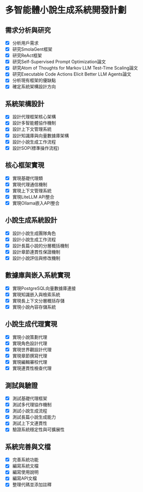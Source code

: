 # 多智能體小說生成系統開發計劃

## 需求分析與研究
- [x] 分析用戶需求
- [x] 研究SmolaGent框架
- [x] 研究ReAct框架
- [x] 研究Self-Supervised Prompt Optimization論文
- [x] 研究Atom of Thoughts for Markov LLM Test-Time Scaling論文
- [x] 研究Executable Code Actions Elicit Better LLM Agents論文
- [x] 分析現有框架的優缺點
- [x] 確定系統架構設計方向

## 系統架構設計
- [x] 設計代理框架核心架構
- [x] 設計多智能體協作機制
- [x] 設計上下文管理系統
- [x] 設計知識庫與向量數據庫架構
- [x] 設計小說生成工作流程
- [x] 設計SOP(標準操作流程)

## 核心框架實現
- [x] 實現基礎代理類
- [x] 實現代理通信機制
- [x] 實現上下文管理系統
- [x] 實現LiteLLM API整合
- [x] 實現Ollama嵌入API整合

## 小說生成系統設計
- [x] 設計小說生成團隊角色
- [x] 設計小說生成工作流程
- [x] 設計長篇小說的分層概括機制
- [x] 設計章節連貫性保證機制
- [x] 設計小說評估與修改機制

## 數據庫與嵌入系統實現
- [x] 實現PostgreSQL向量數據庫連接
- [x] 實現知識嵌入與檢索系統
- [x] 實現長上下文分層概括存儲
- [x] 實現小說內容存儲系統

## 小說生成代理實現
- [x] 實現小說策劃代理
- [x] 實現角色設計代理
- [x] 實現世界觀設計代理
- [x] 實現章節撰寫代理
- [x] 實現編輯審校代理
- [x] 實現連貫性檢查代理

## 測試與驗證
- [x] 測試基礎代理框架
- [x] 測試多代理協作機制
- [x] 測試小說生成流程
- [x] 測試長篇小說生成能力
- [x] 測試上下文連貫性
- [x] 驗證系統穩定性與可擴展性

## 系統完善與文檔
- [x] 完善系統功能
- [x] 編寫系統文檔
- [x] 編寫使用說明
- [x] 編寫API文檔
- [x] 整理代碼並添加註釋
